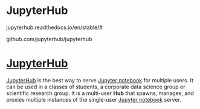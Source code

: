 # JupyterHub



jupyterhub.readthedocs.io/en/stable/#


github.com/jupyterhub/jupyterhub




# [JupyterHub](https://jupyterhub.readthedocs.io/en/stable/#jupyterhub "Permalink to this headline")

[JupyterHub](https://github.com/jupyterhub/jupyterhub) is the best way to serve [Jupyter notebook](https://jupyter-notebook.readthedocs.io/en/latest/) for multiple users. It can be used in a classes of students, a corporate data science group or scientific research group. It is a multi-user **Hub** that spawns, manages, and proxies multiple instances of the single-user [Jupyter notebook](https://jupyter-notebook.readthedocs.io/en/latest/) server.

















